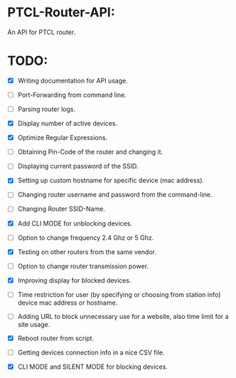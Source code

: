 # PTCL-Router-API:

An API for PTCL router.

# TODO:

- [X] Writing documentation for API usage.
- [ ] Port-Forwarding from command line.
- [ ] Parsing router logs.
- [X] Display number of active devices.
- [X] Optimize Regular Expressions.
- [ ] Obtaining Pin-Code of the router and changing it.
- [ ] Displaying current password of the SSID.
- [X] Setting up custom hostname for specific device (mac address).
- [ ] Changing router username and password from the command-line.
- [ ] Changing Router SSID-Name.
- [X] Add CLI MODE for unblocking devices.
- [ ] Option to change frequency 2.4 Ghz or 5 Ghz.
- [X] Testing on other routers from the same vendor.
- [ ] Option to change router transmission power.
- [X] Improving display for blocked devices.
- [ ] Time restriction for user (by specifying or choosing from station info) device mac address or hostname.
- [ ] Adding URL to block unnecessary use for a website, also time limit for a site usage.
- [X] Reboot router from script.
- [ ] Getting devices connection info in a nice CSV file.
- [X] CLI MODE and SILENT MODE for blocking devices.





